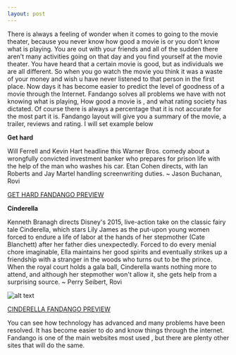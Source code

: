 ```yaml
---
layout: post
---
```

There is always a feeling of wonder when it comes to going to the movie theater, because you never know how good a movie is or you don’t know what is playing.  You are out with your friends and all of the sudden there aren’t many activities going on that day and you find yourself at the movie theater. You have heard that a certain movie is good, but as individuals we are all different. So when you go watch the movie you think it was a waste of your money and wish u have never listened to that person in the first place. Now days it has become easier to predict the level of goodness of a movie through the Internet. Fandango solves all problems we have with not knowing what is playing, How good a movie is , and what rating society has dictated. Of course there is always a percentage that it is not accurate for the most part it is. Fandango layout will give you a summary of the movie, a trailer, reviews and rating. I will set example below

**Get hard**

Will Ferrell and Kevin Hart headline this Warner Bros. comedy about a wrongfully convicted investment banker who prepares for prison life with the help of the man who washes his car. Etan Cohen directs, with Ian Roberts and Jay Martel handling screenwriting duties. ~ Jason Buchanan, Rovi

[GET HARD FANDANGO PREVIEW](http://www.fandango.com/gethard_179314/movieoverview)

**Cinderella**

Kenneth Branagh directs Disney's 2015, live-action take on the classic fairy tale Cinderella, which stars Lily James as the put-upon young women forced to endure a life of labor at the hands of her stepmother (Cate Blanchett) after her father dies unexpectedly. Forced to do every menial chore imaginable, Ella maintains her good spirits and eventually strikes up a friendship with a stranger in the woods who turns out to be the prince. When the royal court holds a gala ball, Cinderella wants nothing more to attend, and although her stepmother won't allow it, she gets help from a surprising source. ~ Perry Seibert, Rovi

![alt text](http://images.fandango.com/r96.1/ImageRenderer/164/250/redesign/static/img/default_poster.png/0/images/masterrepository/fandango/167741/cinderella.jpg)

[CINDERELLA FANDANGO PREVIEW](http://www.fandango.com/cinderella2015_167741/plotsummary)

You can see how technology has advanced and many problems have been resolved. It has become easier to do and know things through the internet. Fandango is one of the main websites most used , but there are plenty other sites that will do the same. 

